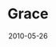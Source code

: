 ---
layout: music 
title: "Grace"
series: "Lavish"
date: 2010-05-26 
description: "Chuck Mingo discusses what it means to be “bound” to Jesus."
audio: "http://s3.amazonaws.com/crossroadsaudiomessages/Lavish3.mp3"
audio-duration: "29:11"
src: "http://www.crossroads.net/players/media/mediumHz/Lavish_190x110.jpg"
---